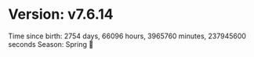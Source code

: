 # Version: v7.6.14
Time since birth: 2754 days, 66096 hours, 3965760 minutes, 237945600 seconds
Season: Spring 🌸
